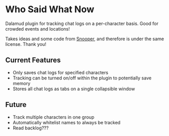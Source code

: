 # Who Said What Now

Dalamud plugin for tracking chat logs on a per-character basis. Good for crowded events and locations!

Takes ideas and some code from [Snooper](https://github.com/Maia-Everett/dalamud-snooper), and therefore is under the same license. Thank you!

## Current Features

* Only saves chat logs for specified characters
* Tracking can be turned on/off within the plugin to potentially save memory
* Stores all chat logs as tabs on a single collapsible window

 ## Future
 
 * Track multiple characters in one group
 * Automatically whitelist names to always be tracked
 * Read backlog???
